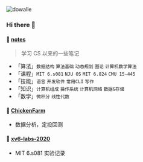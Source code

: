 ![dowalle](https://github-readme-stats.vercel.app/api?username=doongz&repo=notes&show_icons=true&include_all_commits=true&hide=contribs&theme=solarized-light)

### Hi there 👋

#### 📖 [notes](https://github.com/doongz/notes)

> 学习 CS 以来的一些笔记

- 「算法」`数据结构`  `算法基础`  `动态规划`  `图论`  `计算机数学算法`
- 「课程」`MIT 6.s081`  `NJU OS`  `MIT 6.824`  `CMU 15-445`
- 「技能」`语言`  `开发软件`  `常用CLI`  `写作`
- 「知识」`计算机组成`  `操作系统`  `计算机网络`  `数据&存储`
- 「数学」`微积分`  `线性代数`

#### 🐥 [ChickenFarm](https://github.com/doongz/ChickenFarm)

- 数据分析，定投回测

#### 📘 [xv6-labs-2020](https://github.com/doongz/xv6-labs-2020)

- MIT 6.s081 实验记录

<!--
**dowalle/dowalle** is a ✨ _special_ ✨ repository because its `README.md` (this file) appears on your GitHub profile.

Here are some ideas to get you started:

- 🔭 I’m currently working on ...
- 🌱 I’m currently learning ...
- 👯 I’m looking to collaborate on ...
- 🤔 I’m looking for help with ...
- 💬 Ask me about ...
- 📫 How to reach me: ...
- 😄 Pronouns: ...
- ⚡ Fun fact: ...
-->
